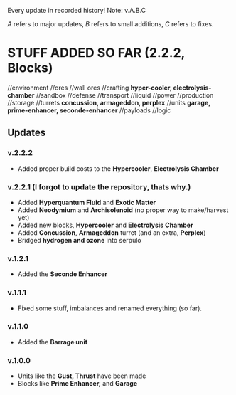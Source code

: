 Every update in recorded history! 
Note: v.A.B.C

*A* refers to major updates,
*B* refers to small additions,
*C* refers to fixes.

# STUFF ADDED SO FAR (2.2.2, Blocks)
//environment
//ores
//wall ores
//crafting
**hyper-cooler, electrolysis-chamber**
//sandbox
//defense
//transport
//liquid
//power
//production
//storage
//turrets
**concussion, armageddon, perplex**
//units
**garage, prime-enhancer, seconde-enhancer**
//payloads
//logic

## Updates
### v.2.2.2
- Added proper build costs to the **Hypercooler**, **Electrolysis Chamber**
### v.2.2.1 (I forgot to update the repository, thats why.)
- Added **Hyperquantum Fluid** and **Exotic Matter**
- Added **Neodymium** and **Archisolenoid** (no proper way to make/harvest yet)
- Added new blocks, **Hypercooler** and **Electrolysis Chamber**
- Added **Concussion**, **Armageddon** turret (and an extra, **Perplex**)
- Bridged **hydrogen and ozone** into serpulo
### v.1.2.1
- Added the **Seconde Enhancer**
### v.1.1.1
- Fixed some stuff, imbalances and renamed everything (so far).
### v.1.1.0
- Added the **Barrage unit**
### v.1.0.0
- Units like the **Gust, Thrust** have been made
- Blocks like **Prime Enhancer,** and **Garage**
